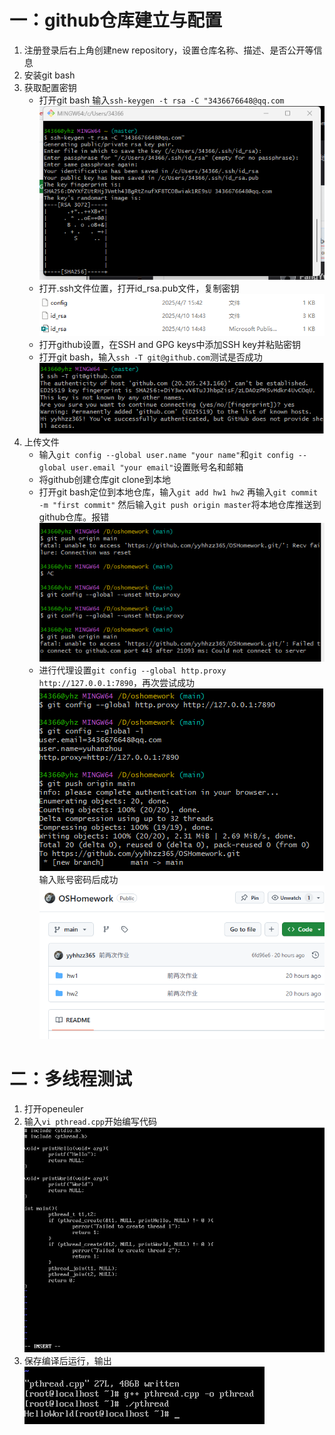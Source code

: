 # 一：github仓库建立与配置
1. 注册登录后右上角创建new repository，设置仓库名称、描述、是否公开等信息
2. 安装git bash
3. 获取配置密钥
   - 打开git bash 输入``ssh-keygen -t rsa -C "3436676648@qq.com``![alt text](5cabc3bfaf04f5d3f66dc13c115bef0.png)
   - 打开.ssh文件位置，打开id_rsa.pub文件，复制密钥![alt text](6185d6a2b345f89042c0efa7847a7c3.png)
   - 打开github设置，在SSH and GPG keys中添加SSH key并粘贴密钥
   - 打开git bash，输入``ssh -T git@github.com``测试是否成功![alt text](44a920ebd0b50ff4d01b0b600603c41.png)
4. 上传文件
   - 输入``git config --global user.name "your name"``和``git config --global user.email "your email"``设置账号名和邮箱
   - 将github创建仓库git clone到本地
   - 打开git bash定位到本地仓库，输入``git add hw1 hw2`` 再输入``git commit -m "first commit"`` 然后输入``git push origin master``将本地仓库推送到github仓库。报错![alt text](42d55e9951732862ad709e5905ac801.png)
   - 进行代理设置``git config --global http.proxy http://127.0.0.1:7890``，再次尝试成功![alt text](0f671868321c04087047fd92d98e042.png) 输入账号密码后成功![alt text](76173b31a564e63ca5ac12379c5a3e9.png)
# 二：多线程测试
1. 打开openeuler
2. 输入``vi pthread.cpp``开始编写代码![alt text](8314c1283ad727a33630b6c25ed900d.png)
3. 保存编译后运行，输出![alt text](fc927fcf4df0f5a0e4934d8ccee2950.png)
